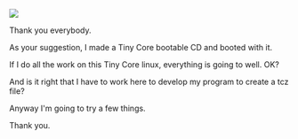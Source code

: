 ![](https://xho95.github.io/assets/TinyCore/cd-booting.jpg)

Thank you everybody.

As your suggestion, I made a Tiny Core bootable CD and booted with it.

If I do all the work on this Tiny Core linux, everything is going to well. OK?

And is it right that I have to work here to develop my program to create a tcz file?

Anyway I'm going to try a few things. 

Thank you.